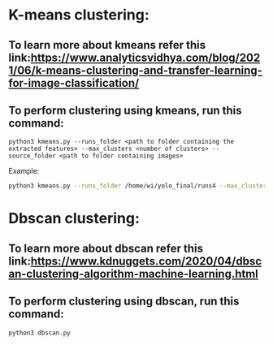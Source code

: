 # K-means clustering:

## To learn more about kmeans refer this link:https://www.analyticsvidhya.com/blog/2021/06/k-means-clustering-and-transfer-learning-for-image-classification/

## To perform clustering using kmeans, run this command:

```
python3 kmeans.py --runs_folder <path to folder containing the extracted features> --max_clusters <number of clusters> --source_folder <path to folder containing images>
```

Example:
```bash
python3 kmeans.py --runs_folder /home/wi/yolo_final/runs4 --max_clusters 2 --source_folder /home/wi/yolo_final/plastic
```

# Dbscan clustering:

## To learn more about dbscan refer this link:https://www.kdnuggets.com/2020/04/dbscan-clustering-algorithm-machine-learning.html

## To perform clustering using dbscan, run this command:

```
python3 dbscan.py 
```